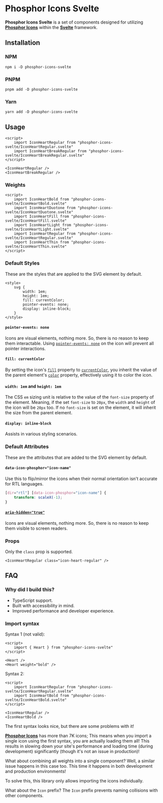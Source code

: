 # Phosphor Icons Svelte

**Phosphor Icons Svelte** is a set of components designed for utilizing [**Phosphor Icons**](https://phosphoricons.com) within the [**Svelte**](https://svelte.dev) framework.

## Installation

### NPM

```
npm i -D phosphor-icons-svelte
```

### PNPM

```
pnpm add -D phosphor-icons-svelte
```

### Yarn

```
yarn add -D phosphor-icons-svelte
```

## Usage

```svelte
<script>
    import IconHeartRegular from "phosphor-icons-svelte/IconHeartRegular.svelte"
    import IconHeartBreakRegular from "phosphor-icons-svelte/IconHeartBreakRegular.svelte"
</script>

<IconHeartRegular />
<IconHeartBreakRegular />
```

### Weights

```svelte
<script>
    import IconHeartBold from "phosphor-icons-svelte/IconHeartBold.svelte"
    import IconHeartDuotone from "phosphor-icons-svelte/IconHeartDuotone.svelte"
    import IconHeartFill from "phosphor-icons-svelte/IconHeartFill.svelte"
    import IconHeartLight from "phosphor-icons-svelte/IconHeartLight.svelte"
    import IconHeartRegular from "phosphor-icons-svelte/IconHeartRegular.svelte"
    import IconHeartThin from "phosphor-icons-svelte/IconHeartThin.svelte"
</script>
```

### Default Styles

These are the styles that are applied to the SVG element by default.

```svelte
<style>
    svg {
        width: 1em;
        height: 1em;
        fill: currentColor;
        pointer-events: none;
        display: inline-block;
    }
</style>
```

#### `pointer-events: none`

Icons are visual elements, nothing more. So, there is no reason to keep them interactable. Using [`pointer-events: none`](https://developer.mozilla.org/en-US/docs/Web/CSS/pointer-events#none) on the icon will prevent all pointer interactions.

#### `fill: currentColor`

By setting the icon's [`fill`](https://developer.mozilla.org/en-US/docs/Web/SVG/Attribute/fill) property to [`currentColor`](https://developer.mozilla.org/en-US/docs/Web/CSS/color_value#currentcolor_keyword), you inherit the value of the parent element's [`color`](https://developer.mozilla.org/en-US/docs/Web/CSS/color) property, effectively using it to color the icon.

#### `width: 1em` and `height: 1em`

The CSS `em` sizing unit is relative to the value of the `font-size` property of the element. Meaning, if the set `font-size` to `20px`, the `width` and `height` of the icon will be `20px` too. If no `font-size` is set on the element, it will inherit the size from the parent element.

#### `display: inline-block`

Assists in various styling scenarios.

### Default Attributes

These are the attributes that are added to the SVG element by default.

#### `data-icon-phosphor="icon-name"`

Use this to flip/mirror the icons when their normal orientation isn't accurate for RTL languages.

```css
[dir="rtl"] [data-icon-phosphor="icon-name"] {
    transform: scaleX(-1);
}
```

#### [`aria-hidden="true"`](https://developer.mozilla.org/en-US/docs/Web/Accessibility/ARIA/Attributes/aria-hidden)

Icons are visual elements, nothing more. So, there is no reason to keep them visible to screen readers.

### Props

Only the `class` prop is supported.

```svelte
<IconHeartRegular class="icon-heart-regular" />
```

## FAQ

### Why did I build this?

-   TypeScript support.
-   Built with accessibility in mind.
-   Improved performance and developer experience.

### Import syntax

Syntax 1 (not valid):

```svelte
<script>
    import { Heart } from "phosphor-icons-svelte"
</script>

<Heart />
<Heart weight="bold" />
```

Syntax 2:

```svelte
<script>
    import IconHeartRegular from "phosphor-icons-svelte/IconHeartRegular.svelte"
    import IconHeartBold from "phosphor-icons-svelte/IconHeartBold.svelte"
</script>

<IconHeartRegular />
<IconHeartBold />
```

The first syntax looks nice, but there are some problems with it!

[**Phosphor Icons**](https://phosphoricons.com) has more than 7K icons; This means when you import a single icon using the first syntax, you are actually loading them all! This results in slowing down your site's performance and loading time (during development) significantly (though it's not an issue in production)!

What about combining all weights into a single component? Well, a similar issue happens in this case too. This time it happens in both development and production environments!

To solve this, this library only allows importing the icons individually.

What about the `Icon` prefix? The `Icon` prefix prevents naming collisions with other components.
